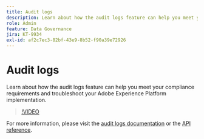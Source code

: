 ```yaml
---
title: Audit logs
description: Learn about how the audit logs feature can help you meet your compliance requirements and troubleshoot your Adobe Experience Platform implementation.
role: Admin
feature: Data Governance
jira: KT-9934
exl-id: af2c7ec3-82bf-43e9-8b52-f90a39e72926
---
```

# Audit logs

Learn about how the audit logs feature can help you meet your compliance requirements and troubleshoot your Adobe Experience Platform implementation.

>[!VIDEO](https://video.tv.adobe.com/v/341450?quality=12&learn=on)

For more information, please visit the [audit logs documentation](https://experienceleague.adobe.com/docs/experience-platform/landing/governance-privacy-security/audit-logs/overview.html) or the [API reference](https://developer.adobe.com/experience-platform-apis/references/audit-query/).

